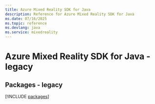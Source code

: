 ```yaml
---
title: Azure Mixed Reality SDK for Java
description: Reference for Azure Mixed Reality SDK for Java
ms.date: 07/16/2025
ms.topic: reference
ms.devlang: java
ms.service: mixedreality
---
```

# Azure Mixed Reality SDK for Java - legacy
## Packages - legacy
[!INCLUDE [packages](mixed-reality-index.md)]